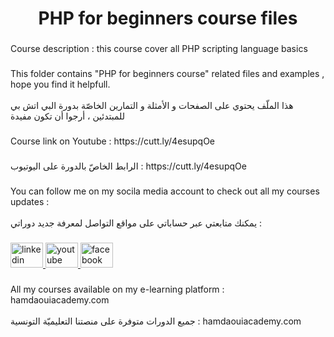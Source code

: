 <h1 align="center">PHP for beginners course files</h1>

###

<p align="left">Course description : this course  cover all PHP scripting language basics</p>

###

<p align="left">This folder contains  "PHP for beginners course" related files and examples , hope you find it helpfull.<br><br>هذا الملّف يحتوي على الصفحات و الأمثلة و التمارين الخاصّة بدورة البي اتش بي للمبتدئين ، أرجوا أن تكون مفيدة</p>

###

<p align="left">Course link on Youtube : https://cutt.ly/4esupqOe</p>

###

<p align="left">الرابط الخاصّ بالدورة على اليوتيوب : https://cutt.ly/4esupqOe</p>

###

<p align="left">You can follow me on my socila media account to check out all my courses updates :<br><br>يمكنك متابعتي عبر حساباتي على مواقع التواصل لمعرفة جديد دوراتي  :</p>

###

<div align="left">
  <a href="https://www.linkedin.com/in/hamdaouiwassim" target="_blank">
    <img src="https://raw.githubusercontent.com/maurodesouza/profile-readme-generator/master/src/assets/icons/social/linkedin/default.svg" width="52" height="40" alt="linkedin logo"  />
  </a>
  <a href="https://youtube.com/hamdaouiwassim" target="_blank">
    <img src="https://raw.githubusercontent.com/maurodesouza/profile-readme-generator/master/src/assets/icons/social/youtube/default.svg" width="52" height="40" alt="youtube logo"  />
  </a>
  <a href="https://facebook.com/ycsme" target="_blank">
    <img src="https://raw.githubusercontent.com/maurodesouza/profile-readme-generator/master/src/assets/icons/social/facebook/default.svg" width="52" height="40" alt="facebook logo"  />
  </a>
</div>

###

<p align="left">All my courses available on my e-learning platform  : hamdaouiacademy.com <br><br>جميع الدورات متوفرة على منصتنا التعليميّة التونسية : hamdaouiacademy.com</p>

###
